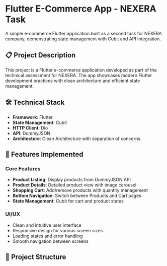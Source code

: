 # Flutter E-Commerce App - NEXERA Task

A simple e-commerce Flutter application built as a second task for NEXERA company, demonstrating state management with Cubit and API integration.

## 📋 Project Description

This project is a Flutter e-commerce application developed as part of the technical assessment for NEXERA. The app showcases modern Flutter development practices with clean architecture and efficient state management.

## 🛠️ Technical Stack

- **Framework**: Flutter
- **State Management**: Cubit
- **HTTP Client**: Dio
- **API**: DummyJSON
- **Architecture**: Clean Architecture with separation of concerns

## 🎯 Features Implemented

### Core Features
- **Product Listing**: Display products from DummyJSON API
- **Product Details**: Detailed product view with image carousel
- **Shopping Cart**: Add/remove products with quantity management
- **Bottom Navigation**: Switch between Products and Cart pages
- **State Management**: Cubit for cart and product states

### UI/UX
- Clean and intuitive user interface
- Responsive design for various screen sizes
- Loading states and error handling
- Smooth navigation between screens

## 📁 Project Structure

